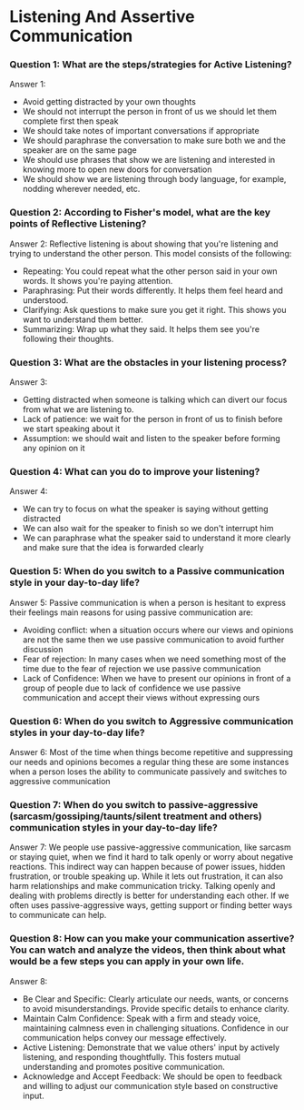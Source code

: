 # Listening And Assertive Communication

### Question 1: What are the steps/strategies for Active Listening?
Answer 1: 
- Avoid getting distracted by your own thoughts
- We should not interrupt the person in front of us we should let them complete first then speak
- We should take notes of important conversations if appropriate
- We should paraphrase the conversation to make sure both we and the speaker are on the same page
- We should use phrases that show we are listening and interested in knowing more to open new doors for conversation
- We should show we are listening through body language, for example, nodding wherever needed, etc.

### Question 2: According to Fisher's model, what are the key points of Reflective Listening?
Answer 2: Reflective listening is about showing that you're listening and trying to understand the other person. This model consists of the following:
   - Repeating: You could repeat what the other person said in your own words. It shows you're paying attention.
   - Paraphrasing: Put their words differently. It helps them feel heard and understood.
   - Clarifying: Ask questions to make sure you get it right. This shows you want to understand them     better.
   - Summarizing: Wrap up what they said. It helps them see you're following their thoughts.

### Question 3: What are the obstacles in your listening process?
Answer 3: 
- Getting distracted when someone is talking which can divert our focus from what we are listening to.
- Lack of patience: we wait for the person in front of us to finish before we start speaking about it
- Assumption: we should wait and listen to the speaker before forming any opinion on it

### Question 4: What can you do to improve your listening?
Answer 4:
- We can try to focus on what the speaker is saying without getting distracted
- We can also wait for the speaker to finish so we don't interrupt him
- We can paraphrase what the speaker said to understand it more clearly and make sure that the idea is forwarded clearly

### Question 5: When do you switch to a Passive communication style in your day-to-day life?
Answer 5: Passive communication is when a person is hesitant to express their feelings main reasons for using passive communication are:
- Avoiding conflict: when a situation occurs where our views and opinions are not the same then we use passive communication to avoid further discussion
- Fear of rejection: In many cases when we need something most of the time due to the fear of rejection we use passive communication
- Lack of Confidence: When we have to present our opinions in front of a group of people due to lack of confidence we use passive communication and accept their views without expressing ours

### Question 6: When do you switch to Aggressive communication styles in your day-to-day life?
Answer 6:  Most of the time when things become repetitive and suppressing our needs and opinions becomes a regular thing these are some instances when a person loses the ability to communicate passively and switches to aggressive communication

### Question 7: When do you switch to passive-aggressive (sarcasm/gossiping/taunts/silent treatment and others) communication styles in your day-to-day life?
Answer 7: We people use passive-aggressive communication, like sarcasm or staying quiet, when we find it hard to talk openly or worry about negative reactions. This indirect way can happen because of power issues, hidden frustration, or trouble speaking up. While it lets out frustration, it can also harm relationships and make communication tricky. Talking openly and dealing with problems directly is better for understanding each other. If we often uses passive-aggressive ways, getting support or finding better ways to communicate can help.

### Question 8: How can you make your communication assertive? You can watch and analyze the videos, then think about what would be a few steps you can apply in your own life.
Answer 8: 
- Be Clear and Specific: Clearly articulate our needs, wants, or concerns to avoid misunderstandings. Provide specific details to enhance clarity.
- Maintain Calm Confidence: Speak with a firm and steady voice, maintaining calmness even in challenging situations. Confidence in our communication helps convey our message effectively.
- Active Listening: Demonstrate that we value others' input by actively listening, and responding thoughtfully. This fosters mutual understanding and promotes positive communication.
- Acknowledge and Accept Feedback: We should be open to feedback and willing to adjust our communication style based on constructive input.
